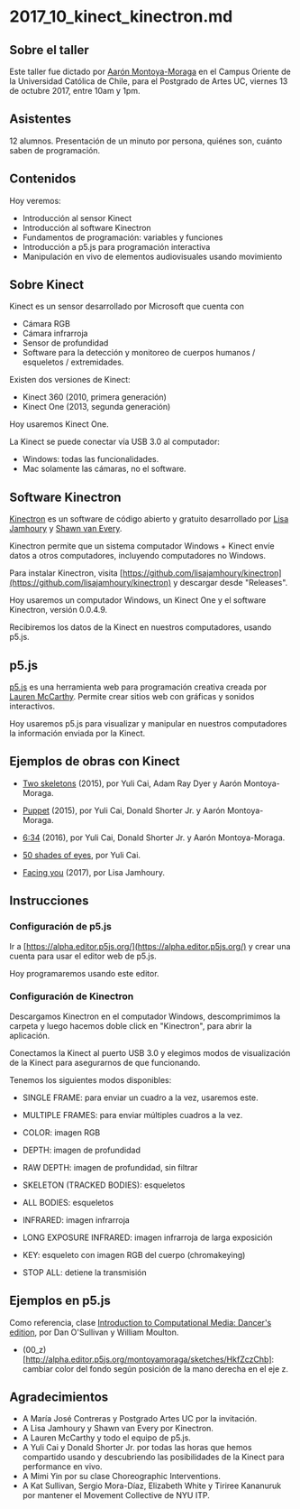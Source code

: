 # 2017_10_kinect_kinectron.md

## Sobre el taller

Este taller fue dictado por [Aarón Montoya-Moraga](http://montoyamoraga.io/) en el Campus Oriente de la Universidad Católica de Chile, para el Postgrado de Artes UC, viernes 13 de octubre 2017, entre 10am y 1pm.

## Asistentes

12 alumnos. Presentación de un minuto por persona, quiénes son, cuánto saben de programación.

## Contenidos

Hoy veremos:

* Introducción al sensor Kinect
* Introducción al software Kinectron
* Fundamentos de programación: variables y funciones
* Introducción a p5.js para programación interactiva
* Manipulación en vivo de elementos audiovisuales usando movimiento

## Sobre Kinect

Kinect es un sensor desarrollado por Microsoft que cuenta con
* Cámara RGB
* Cámara infrarroja
* Sensor de profundidad
* Software para la detección y monitoreo de cuerpos humanos / esqueletos / extremidades.

Existen dos versiones de Kinect:

* Kinect 360 (2010, primera generación)
* Kinect One (2013, segunda generación)

Hoy usaremos Kinect One.

La Kinect se puede conectar vía USB 3.0 al computador:

* Windows: todas las funcionalidades.
* Mac solamente las cámaras, no el software.

## Software Kinectron

[Kinectron](https://github.com/lisajamhoury/kinectron) es un software de código abierto y gratuito desarrollado por [Lisa Jamhoury](http://lisajamhoury.com/) y [Shawn van Every](https://tisch.nyu.edu/about/directory/itp/1838206356).

Kinectron permite que un sistema computador Windows + Kinect envíe datos a otros computadores, incluyendo computadores no Windows.

Para instalar Kinectron, visita [https://github.com/lisajamhoury/kinectron](https://github.com/lisajamhoury/kinectron) y descargar desde "Releases".

Hoy usaremos un computador Windows, un Kinect One y el software Kinectron, versión 0.0.4.9.

Recibiremos los datos de la Kinect en nuestros computadores, usando p5.js.

## p5.js

[p5.js](https://p5js.org/) es una herramienta web para programación creativa creada por [Lauren McCarthy](http://lauren-mccarthy.com/). Permite crear sitios web con gráficas y sonidos interactivos.

Hoy usaremos p5.js para visualizar y manipular en nuestros computadores la información enviada por la Kinect.

## Ejemplos de obras con Kinect

* [Two skeletons](http://www.caiyuli.com/work/two-skeletons/) (2015), por Yuli Cai, Adam Ray Dyer y Aarón Montoya-Moraga.

* [Puppet](https://vimeo.com/168505358) (2015), por Yuli Cai, Donald Shorter Jr. y Aarón Montoya-Moraga.

* [6:34](https://vimeo.com/197487076) (2016), por Yuli Cai, Donald Shorter Jr. y Aarón Montoya-Moraga.

* [50 shades of eyes](http://www.caiyuli.com/work/50-shades-of-eyes/), por Yuli Cai.

* [Facing you](http://lisajamhoury.com/portfolio/facing-you/) (2017), por Lisa Jamhoury.


## Instrucciones

### Configuración de p5.js

Ir a [https://alpha.editor.p5js.org/](https://alpha.editor.p5js.org/) y crear una cuenta para usar el editor web de p5.js.

Hoy programaremos usando este editor.

### Configuración de Kinectron

Descargamos Kinectron en el computador Windows, descomprimimos la carpeta y luego hacemos doble click en "Kinectron", para abrir la aplicación.

Conectamos la Kinect al puerto USB 3.0 y elegimos modos de visualización de la Kinect para asegurarnos de que funcionando.

Tenemos los siguientes modos disponibles:

* SINGLE FRAME: para enviar un cuadro a la vez, usaremos este.
* MULTIPLE FRAMES: para enviar múltiples cuadros a la vez.

* COLOR: imagen RGB
* DEPTH: imagen de profundidad
* RAW DEPTH: imagen de profundidad, sin filtrar
* SKELETON (TRACKED BODIES): esqueletos
* ALL BODIES: esqueletos
* INFRARED: imagen infrarroja
* LONG EXPOSURE INFRARED: imagen infrarroja de larga exposición
* KEY: esqueleto con imagen RGB del cuerpo (chromakeying)
* STOP ALL: detiene la transmisión

## Ejemplos en p5.js

Como referencia, clase [Introduction to Computational Media: Dancer's edition](https://itp.nyu.edu/classes/dance-f16/kinect/), por Dan O'Sullivan y William Moulton.

* (00_z)[http://alpha.editor.p5js.org/montoyamoraga/sketches/HkfZczChb]: cambiar color del fondo según posición de la mano derecha en el eje z.



## Agradecimientos

* A María José Contreras y Postgrado Artes UC por la invitación.
* A Lisa Jamhoury y Shawn van Every por Kinectron.
* A Lauren McCarthy y todo el equipo de p5.js.
* A Yuli Cai y Donald Shorter Jr. por todas las horas que hemos compartido usando y descubriendo las posibilidades de la Kinect para performance en vivo.
* A Mimi Yin por su clase Choreographic Interventions.
* A Kat Sullivan, Sergio Mora-Díaz, Elizabeth White y Tiriree Kananuruk por mantener el Movement Collective de NYU ITP.
